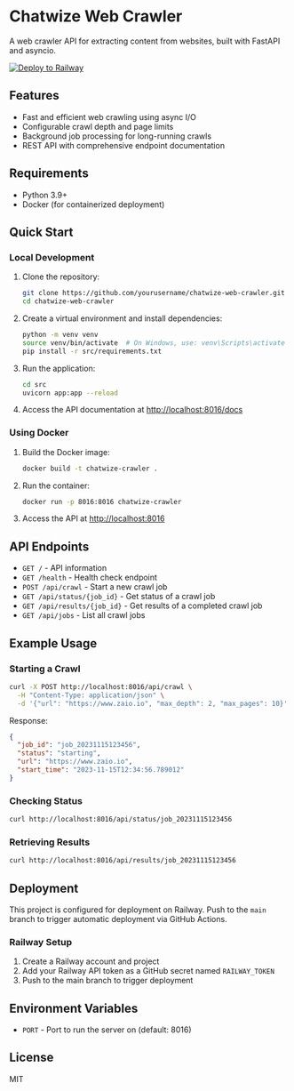 # Chatwize Web Crawler

A web crawler API for extracting content from websites, built with FastAPI and asyncio.

[![Deploy to Railway](https://railway.app/button.svg)](https://railway.app)

## Features

- Fast and efficient web crawling using async I/O
- Configurable crawl depth and page limits
- Background job processing for long-running crawls
- REST API with comprehensive endpoint documentation

## Requirements

- Python 3.9+
- Docker (for containerized deployment)

## Quick Start

### Local Development

1. Clone the repository:
   ```bash
   git clone https://github.com/yourusername/chatwize-web-crawler.git
   cd chatwize-web-crawler
   ```

2. Create a virtual environment and install dependencies:
   ```bash
   python -m venv venv
   source venv/bin/activate  # On Windows, use: venv\Scripts\activate
   pip install -r src/requirements.txt
   ```

3. Run the application:
   ```bash
   cd src
   uvicorn app:app --reload
   ```

4. Access the API documentation at [http://localhost:8016/docs](http://localhost:8016/docs)

### Using Docker

1. Build the Docker image:
   ```bash
   docker build -t chatwize-crawler .
   ```

2. Run the container:
   ```bash
   docker run -p 8016:8016 chatwize-crawler
   ```

3. Access the API at [http://localhost:8016](http://localhost:8016)

## API Endpoints

- `GET /` - API information
- `GET /health` - Health check endpoint
- `POST /api/crawl` - Start a new crawl job
- `GET /api/status/{job_id}` - Get status of a crawl job
- `GET /api/results/{job_id}` - Get results of a completed crawl job
- `GET /api/jobs` - List all crawl jobs

## Example Usage

### Starting a Crawl

```bash
curl -X POST http://localhost:8016/api/crawl \
  -H "Content-Type: application/json" \
  -d '{"url": "https://www.zaio.io", "max_depth": 2, "max_pages": 10}'
```

Response:
```json
{
  "job_id": "job_20231115123456",
  "status": "starting",
  "url": "https://www.zaio.io",
  "start_time": "2023-11-15T12:34:56.789012"
}
```

### Checking Status

```bash
curl http://localhost:8016/api/status/job_20231115123456
```

### Retrieving Results

```bash
curl http://localhost:8016/api/results/job_20231115123456
```

## Deployment

This project is configured for deployment on Railway. Push to the `main` branch to trigger automatic deployment via GitHub Actions.

### Railway Setup

1. Create a Railway account and project
2. Add your Railway API token as a GitHub secret named `RAILWAY_TOKEN`
3. Push to the main branch to trigger deployment

## Environment Variables

- `PORT` - Port to run the server on (default: 8016)

## License

MIT